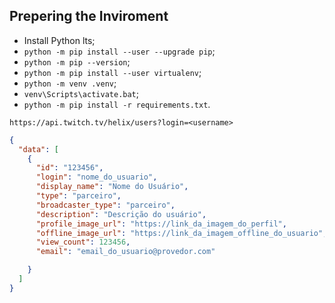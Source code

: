## Prepering the Inviroment
- Install Python lts;
- `python -m pip install --user --upgrade pip`;
- `python -m pip --version`;
- `python -m pip install --user virtualenv`;
- `python -m venv .venv`;
- `venv\Scripts\activate.bat`;
- `python -m pip install -r requirements.txt`.


`https://api.twitch.tv/helix/users?login=<username>`

```json
{
  "data": [
    {
      "id": "123456",
      "login": "nome_do_usuario",
      "display_name": "Nome do Usuário",
      "type": "parceiro",
      "broadcaster_type": "parceiro",
      "description": "Descrição do usuário",
      "profile_image_url": "https://link_da_imagem_do_perfil",
      "offline_image_url": "https://link_da_imagem_offline_do_usuario",
      "view_count": 123456,
      "email": "email_do_usuario@provedor.com"

    }
  ]
}
```